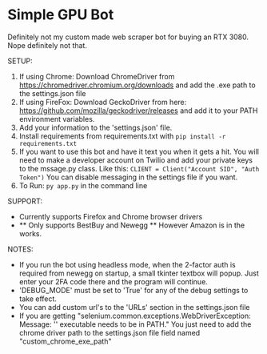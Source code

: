 # Simple GPU Bot
Definitely not my custom made web scraper bot for buying an RTX 3080. Nope definitely not that. 

SETUP:
1. If using Chrome:
    Download ChromeDriver from https://chromedriver.chromium.org/downloads and add the .exe path to the settings.json file
2. If using FireFox:
    Download GeckoDriver from here: https://github.com/mozilla/geckodriver/releases  and add it to your PATH environment variables.
3. Add your information to the 'settings.json' file.
4. Install requirements from requirements.txt with ```pip install -r requirements.txt```
5. If you want to use this bot and have it text you when it gets a hit. You will need to make a developer account on Twilio and add your private keys to the mssage.py class.
  Like this:
  ```CLIENT = Client("Account SID", "Auth Token")```
    You can disable messaging in the settings file if you want.
6. To Run: ```py app.py``` in the command line


SUPPORT:
- Currently supports Firefox and Chrome browser drivers
- ** Only supports BestBuy and Newegg ** However Amazon is in the works.

NOTES:
- If you run the bot using headless mode, when the 2-factor auth is required from newegg on startup, a small tkinter textbox will popup. Just enter your 2FA code there and the program will continue. 
- 'DEBUG_MODE' must be set to 'True' for any of the debug settings to take effect.
- You can add custom url's to the 'URLs' section in the settings.json file
- If you are getting "selenium.common.exceptions.WebDriverException: Message: '<your-chrome-driver-path-here>' executable needs to be in PATH." You just need to add the chrome driver path to the settings.json file field named "custom_chrome_exe_path"


